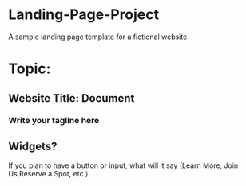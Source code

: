 # Landing-Page-Project
A sample landing page template for a fictional website.

# Topic: 
## Website Title: Document
### Write your tagline here
## Widgets?
If you plan to have a button or input, what will it say
(Learn More, Join Us,Reserve a Spot, etc.)